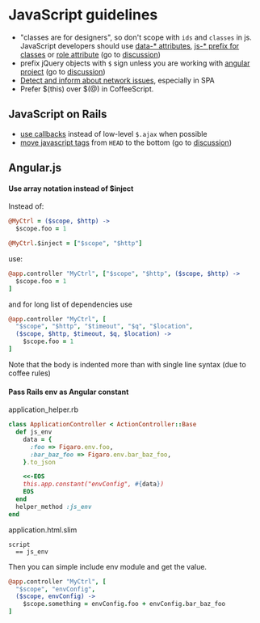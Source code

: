 # JavaScript guidelines

* "classes are for designers", so don't scope with `ids` and `classes` in js. JavaScript developers should use [data-* attributes](http://roytomeij.com/2012/dont-use-class-names-to-find-HTML-elements-with-JS.html), [js-* prefix for classes](http://coderwall.com/p/qktuzw) or [role attribute](https://github.com/kossnocorp/role) (go to [discussion](https://github.com/monterail/rules/pull/4))
* prefix jQuery objects with `$` sign unless you are working with [angular project](http://angularjs.org/) (go to [discussion](https://github.com/monterail/rules/pull/10))
* [Detect and inform about network issues](http://html5demos.com/offline-events#view-source), especially in SPA
* Prefer $(this) over $(@) in CoffeeScript.

## JavaScript on Rails

* [use callbacks](https://gist.github.com/3019231) instead of low-level `$.ajax` when possible
* [move javascript tags](https://github.com/rails/rails/pull/7888) from `HEAD` to the bottom (go to [discussion](https://github.com/monterail/rules/pull/2))


## Angular.js

#### Use array notation instead of $inject

Instead of:

```coffee
@MyCtrl = ($scope, $http) ->
  $scope.foo = 1

@MyCtrl.$inject = ["$scope", "$http"]
```

use:

```coffee
@app.controller "MyCtrl", ["$scope", "$http", ($scope, $http) ->
  $scope.foo = 1
]
```

and for long list of dependencies use

```coffee
@app.controller "MyCtrl", [
  "$scope", "$http", "$timeout", "$q", "$location",
  ($scope, $http, $timeout, $q, $location) ->
    $scope.foo = 1
]
```

Note that the body is indented more than with single line syntax (due to coffee rules)


#### Pass Rails env as Angular constant

application_helper.rb
```ruby
class ApplicationController < ActionController::Base
  def js_env
    data = {
      :foo => Figaro.env.foo,
      :bar_baz_foo => Figaro.env.bar_baz_foo,
    }.to_json

    <<-EOS
    this.app.constant("envConfig", #{data})
    EOS
  end
  helper_method :js_env
end
```

application.html.slim
```slim
script
  == js_env
```

Then you can simple include env module and get the value.

```coffee
@app.controller "MyCtrl", [
  "$scope", "envConfig",
  ($scope, envConfig) ->
    $scope.something = envConfig.foo + envConfig.bar_baz_foo
]
```
